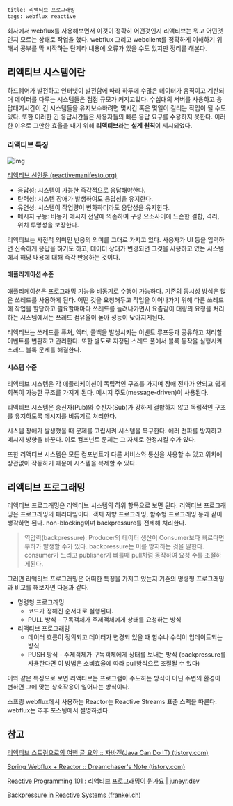 ```sql
title: 리액티브 프로그래밍
tags: webflux reactive
```

회사에서 webflux를 사용해보면서 이것이 정확히 어떤것인지 리액티브는 뭐고 어떤것인지 모르는 상태로 작업을 했다.  webflux 그리고 webclient를 정확하게 이해하기 위해서 공부를 막 시작하는 단계라 내용에 오류가 있을 수도 있지만 정리를 해본다.

## 리액티브 시스템이란

하드웨어가 발전하고 인터넷이 발전함에 따라 하루에 수많은 데이터가 움직이고 계산되며 데이터를 다루는 시스템들은 점점 규모가 커지고있다. 수십대의 서버를 사용하고 응답대기시간이 긴 시스템들을 유지보수하려면 몇시간 혹은 몇일이 걸리는 작업이 될 수도 있다. 또한 이러한 긴 응답시간들은 사용자들의 빠른 응답 요구를 수용하지 못한다. 이러한 이유로 그만한 효율을 내기 위해 **리액티브**라는 **설계 원칙**이 제시되었다.

### 리액티브 특징

![img](https://www.reactivemanifesto.org/images/reactive-traits-ko.svg)

[리액티브 선언문 (reactivemanifesto.org)](https://www.reactivemanifesto.org/ko)

- 응답성: 시스템이 가능한 즉각적으로 응답해야한다.
- 탄력성: 시스템 장애가 발생하여도 응답성을 유지한다.
- 유연성: 시스템이 작업량이 변화하더라도 응답성을 유지한다.
- 메시지 구동: 비동기 메시지 전달에 의존하여 구성 요소사이에 느슨한 결합, 격리, 위치 투명성을 보장한다.

리액티브는 사전적 의미인 반응의 의미를 그대로 가지고 있다. 사용자가 UI 등을 입력하면 신속하게 응답을 하기도 하고, 데이터 상태가 변경되면 그것을 사용하고 있는 시스템에서 해당 내용에 대해 즉각 반응하는 것이다.

#### 애플리케이션 수준

애플리케이션은 프로그래밍 기능을 비동기로 수행이 가능하다. 기존의 동시성 방식은 많은 쓰레드를 사용하게 된다. 어떤 것을 요청해두고 작업을 이어나가기 위해 다른 쓰레드에 작업을 할당하고 필요할때마다 쓰레드를 늘려나가면서 요즘같이 대량의 요청을 처리하는 시스템에서는 쓰레드 점유율이 높아 성능이 낮아지게된다.

리액티브는 쓰레드를 퓨처, 액터, 콜백을 발생시키는 이벤트 루프등과 공유하고 처리할 이벤트를 변환하고 관리한다. 또한 별도로 지정된 스레드 풀에서 블록 동작을 실행시켜 스레드 블록 문제를 해결한다.

#### 시스템 수준

리액티브 시스템은 각 애플리케이션이 독립적인 구조를 가지며 장애 전파가 안되고 쉽게 회복이 가능한 구조를 가지게 된다. 메시지 주도(message-driven)이 사용된다.

리액티브 시스템은 송신자(Pub)와 수신자(Sub)가 강하게 결합하지 않고 독립적인 구조를 유지하도록 메시지를 비동기로 처리한다.

시스템 장애가 발생했을 때 문제를 고립시켜 시스템을 복구한다. 에러 전파를 방지하고 메시지 방향을 바꾼다. 이로 컴포넌트 문제는 그 자체로 한정시킬 수가 있다.

또한 리액티브 시스템은 모든 컴포넌트가 다른 서비스와 통신을 사용할 수 있고 위치에 상관없이 작동하기 때문에 시스템을 복제할 수 있다.

## 리액티브 프로그래밍

리액티브 프로그래밍은 리엑티브 시스템의 하위 항목으로 보면 된다. 리액티브 프로그래밍은 프로그래밍의 패러다임이다. 객체 지향 프로그래밍, 함수형 프로그래밍 등과 같이 생각하면 된다. non-blocking이며 backpressure를 전제해 처리한다.

> 역압력(backpressure): Producer의 데이터 생산이 Consumer보다 빠르다면 부하가 발생할 수가 있다. backpressure는 이를 방지하는 것을 말한다. consumer가 느리고 publisher가 빠를때 pull처럼 동작하여 요청 수를 조절하게된다.

그러면 리액티브 프로그래밍은 어떠한 특징을 가지고 있는지 기존의 명령형 프로그래밍과 비교를 해보자면 다음과 같다.

- 명령형 프로그래밍
  - 코드가 정해진 순서대로 실행된다.
  - PULL 방식 - 구독객체가 주제객체에게 상태를 요청하는 방식
- 리액티브 프로그래밍
  - 데이터 흐름이 정의되고 데이터가 변경되 었을 때 함수나 수식이 업데이트되는 방식
  - PUSH 방식 - 주제객체가 구독객체에게 상태를 보내는 방식 (backpressure를 사용한다면 이 방법은 소비효율에 따라 pull방식으로 조절될 수 있다)

이와 같은 특징으로 보면 리액티브는 프로그램이 주도하는 방식이 아닌 주변의 환경이 변하면 그에 맞는 상호작용이 일어나는 방식이다.

스프링 webflux에서 사용하는 Reactor는 Reactive Streams 표준 스펙을 따른다. webflux는 추후 포스팅에서 설명하겠다.

## 참고

[리액티브 스트림으로의 여행 글 요약 :: 자바캔(Java Can Do IT) (tistory.com)](https://javacan.tistory.com/entry/a-journey-into-reactive-streams-summary)

[Spring Webflux + Reactor :: Dreamchaser's Note (tistory.com)](https://dreamchaser3.tistory.com/6)

[Reactive Programming 101 : 리액티브 프로그래밍이 뭔가요 | juneyr.dev](https://juneyr.dev/reactive-programming)

[Backpressure in Reactive Systems (frankel.ch)](https://blog.frankel.ch/backpressure-reactive-systems/)

